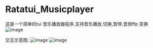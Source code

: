 # Ratatui_Musicplayer
这是一个简单的tui 音乐播放器程序,支持音乐播放,切换,暂停,音频ffp 变换
![image](https://github.com/user-attachments/assets/87a0e46c-fb6f-400c-ae7b-90f5dc5bddc7)

交互示意图:
![image](https://github.com/user-attachments/assets/b9b8ce22-0738-4260-bc30-0d7ac282ef03)
![image](https://github.com/user-attachments/assets/4a13a1eb-617d-44e0-8011-93f1027ec188)
